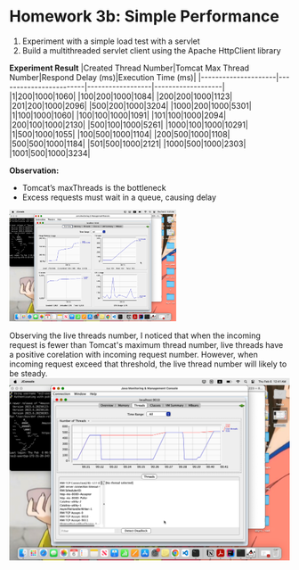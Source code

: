 # Homework 3b: Simple Performance

1. Experiment with a simple load test with a servlet
2. Build a multithreaded servlet client using the Apache HttpClient library

**Experiment Result**
|Created Thread Number|Tomcat Max Thread Number|Respond Delay (ms)|Execution Time (ms)|
|---------------------|------------------------|------------------|-------------------|
|1|200|1000|1060|
|100|200|1000|1084|
|200|200|1000|1123|
|201|200|1000|2096|
|500|200|1000|3204|
|1000|200|1000|5301|
|1|100|1000|1060|
|100|100|1000|1091|
|101|100|1000|2094|
|200|100|1000|2130|
|500|100|1000|5261|
|1000|100|1000|10291|
|1|500|1000|1055|
|100|500|1000|1104|
|200|500|1000|1108|
|500|500|1000|1184|
|501|500|1000|2121|
|1000|500|1000|2303|
|1001|500|1000|3234|

**Observation:**
- Tomcat’s maxThreads is the bottleneck
- Excess requests must wait in a queue, causing delay

<img src="jconsole.png" width="300" height="200">

Observing the live threads number, I noticed that when the incoming request is fewer than Tomcat's maximum thread number, live threads have a positive corelation with incoming request number. However, when incoming request exceed that threshold, the live thread number will likely to be steady.
<img src="threads.png">

